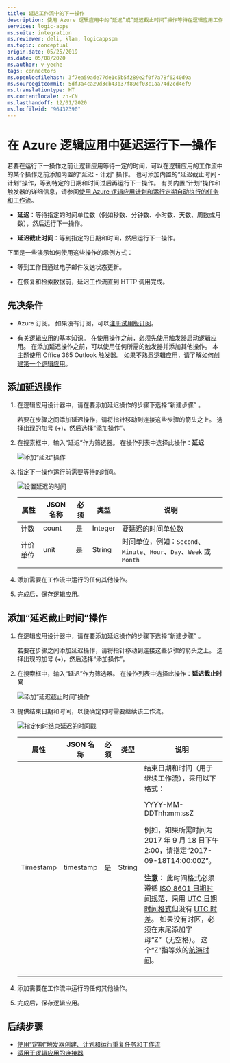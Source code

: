 ```yaml
---
title: 延迟工作流中的下一操作
description: 使用 Azure 逻辑应用中的“延迟”或“延迟截止时间”操作等待在逻辑应用工作流中运行下一操作
services: logic-apps
ms.suite: integration
ms.reviewer: deli, klam, logicappspm
ms.topic: conceptual
origin.date: 05/25/2019
ms.date: 05/08/2020
ms.author: v-yeche
tags: connectors
ms.openlocfilehash: 3f7ea59ade77de1c5b5f289e2f0f7a78f6240d9a
ms.sourcegitcommit: 5df3a4ca29d3cb43b37f89cf03c1aa74d2cd4ef9
ms.translationtype: HT
ms.contentlocale: zh-CN
ms.lasthandoff: 12/01/2020
ms.locfileid: "96432390"
---
```

<!--Verified successfully on 05/08/2020-->
# <a name="delay-running-the-next-action-in-azure-logic-apps"></a>在 Azure 逻辑应用中延迟运行下一操作

若要在运行下一操作之前让逻辑应用等待一定的时间，可以在逻辑应用的工作流中的某个操作之前添加内置的“延迟 - 计划”  操作。 也可添加内置的“延迟截止时间 - 计划”操作，等到特定的日期和时间过后再运行下一操作。  有关内置“计划”操作和触发器的详细信息，请参阅[使用 Azure 逻辑应用计划和运行定期自动执行的任务和工作流](../logic-apps/concepts-schedule-automated-recurring-tasks-workflows.md)。

* **延迟**：等待指定的时间单位数（例如秒数、分钟数、小时数、天数、周数或月数），然后运行下一操作。

* **延迟截止时间**：等到指定的日期和时间，然后运行下一操作。

下面是一些演示如何使用这些操作的示例方式：

* 等到工作日通过电子邮件发送状态更新。

* 在恢复和检索数据前，延迟工作流直到 HTTP 调用完成。

## <a name="prerequisites"></a>先决条件

* Azure 订阅。 如果没有订阅，可以[注册试用版订阅](https://www.microsoft.com/china/azure/index.html?fromtype=cn)。

* 有关[逻辑应用](../logic-apps/logic-apps-overview.md)的基本知识。 在使用操作之前，必须先使用触发器启动逻辑应用。 在添加延迟操作之前，可以使用任何所需的触发器并添加其他操作。 本主题使用 Office 365 Outlook 触发器。 如果不熟悉逻辑应用，请了解[如何创建第一个逻辑应用](../logic-apps/quickstart-create-first-logic-app-workflow.md)。

<a name="add-delay"></a>

## <a name="add-the-delay-action"></a>添加延迟操作

1. 在逻辑应用设计器中，请在要添加延迟操作的步骤下选择“新建步骤”  。

    若要在步骤之间添加延迟操作，请将指针移动到连接这些步骤的箭头之上。 选择出现的加号 (+)，然后选择“添加操作”。 

1. 在搜索框中，输入“延迟”作为筛选器。 在操作列表中选择此操作：**延迟**

    ![添加“延迟”操作](./media/connectors-native-delay/add-delay-action.png)

1. 指定下一操作运行前需要等待的时间。

    ![设置延迟的时间](./media/connectors-native-delay/delay-time-intervals.png)

    | 属性 | JSON 名称 | 必须 | 类型 | 说明 |
    |----------|-----------|----------|------|-------------|
    | 计数 | count | 是 | Integer | 要延迟的时间单位数 |
    | 计价单位 | unit | 是 | String | 时间单位，例如：`Second`、`Minute`、`Hour`、`Day`、`Week` 或 `Month` |
    ||||||

1. 添加需要在工作流中运行的任何其他操作。

1. 完成后，保存逻辑应用。

<a name="add-delay-until"></a>

## <a name="add-the-delay-until-action"></a>添加“延迟截止时间”操作

1. 在逻辑应用设计器中，请在要添加延迟操作的步骤下选择“新建步骤”  。

    若要在步骤之间添加延迟操作，请将指针移动到连接这些步骤的箭头之上。 选择出现的加号 (+)，然后选择“添加操作”。 

1. 在搜索框中，输入“延迟”作为筛选器。 在操作列表中选择此操作：**延迟截止时间**

    ![添加“延迟截止时间”操作](./media/connectors-native-delay/add-delay-until-action.png)

1. 提供结束日期和时间，以便确定何时需要继续该工作流。

    ![指定何时结束延迟的时间戳](./media/connectors-native-delay/delay-until-timestamp.png)

    | 属性 | JSON 名称 | 必须 | 类型 | 说明 |
    |----------|-----------|----------|------|-------------|
    | Timestamp | timestamp | 是 | String | 结束日期和时间（用于继续工作流），采用以下格式： <p>YYYY-MM-DDThh:mm:ssZ <p>例如，如果所需时间为 2017 年 9 月 18 日下午 2:00，请指定“2017-09-18T14:00:00Z”。 <p>**注意：** 此时间格式必须遵循 [ISO 8601 日期时间规范](https://en.wikipedia.org/wiki/ISO_8601#Combined_date_and_time_representations)，采用 [UTC 日期时间格式](https://en.wikipedia.org/wiki/Coordinated_Universal_Time)但没有 [UTC 时差](https://en.wikipedia.org/wiki/UTC_offset)。 如果没有时区，必须在末尾添加字母“Z”（无空格）。 这个“Z”指等效的[航海时间](https://en.wikipedia.org/wiki/Nautical_time)。 |
    ||||||

1. 添加需要在工作流中运行的任何其他操作。

1. 完成后，保存逻辑应用。

## <a name="next-steps"></a>后续步骤

* [使用“定期”触发器创建、计划和运行重复任务和工作流](../connectors/connectors-native-recurrence.md)
* [适用于逻辑应用的连接器](../connectors/apis-list.md)

<!-- Update_Description: update meta properties, wording update, update link -->
